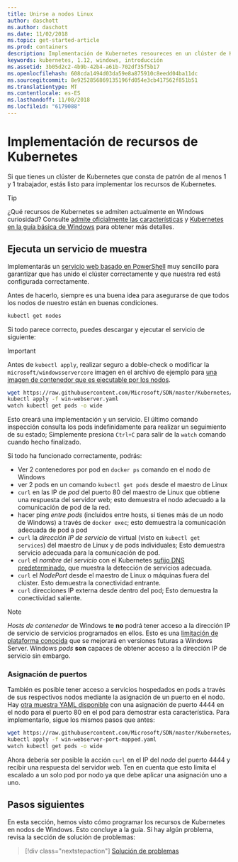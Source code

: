 ```yaml
---
title: Unirse a nodos Linux
author: daschott
ms.author: daschott
ms.date: 11/02/2018
ms.topic: get-started-article
ms.prod: containers
description: Implementación de Kubernetes resoureces en un clúster de Kubernetes de sistemas operativos combinados.
keywords: kubernetes, 1.12, windows, introducción
ms.assetid: 3b05d2c2-4b9b-42b4-a61b-702df35f5b17
ms.openlocfilehash: 608cda1494d03da59e8a875910c8eedd04ba11dc
ms.sourcegitcommit: 8e9252856869135196fd054e3cb417562f851b51
ms.translationtype: MT
ms.contentlocale: es-ES
ms.lasthandoff: 11/08/2018
ms.locfileid: "6179088"
---
```

# <a name="deploying-kubernetes-resources"></a>Implementación de recursos de Kubernetes #
Si que tienes un clúster de Kubernetes que consta de patrón de al menos 1 y 1 trabajador, estás listo para implementar los recursos de Kubernetes.
> [!TIP] 
> ¿Qué recursos de Kubernetes se admiten actualmente en Windows curiosidad? Consulte [admite oficialmente las características](https://kubernetes.io/docs/getting-started-guides/windows/#supported-features) y [Kubernetes en la guía básica de Windows](https://trello.com/b/rjTqrwjl/windows-k8s-roadmap) para obtener más detalles.


## <a name="running-a-sample-service"></a>Ejecuta un servicio de muestra ##
Implementarás un [servicio web basado en PowerShell](https://github.com/Microsoft/SDN/blob/master/Kubernetes/WebServer.yaml) muy sencillo para garantizar que has unido el clúster correctamente y que nuestra red está configurada correctamente.

Antes de hacerlo, siempre es una buena idea para asegurarse de que todos los nodos de nuestro están en buenas condiciones.
```bash
kubectl get nodes
```

Si todo parece correcto, puedes descargar y ejecutar el servicio de siguiente:
> [!Important] 
> Antes de `kubectl apply`, realizar seguro a doble-check o modificar la `microsoft/windowsservercore` imagen en el archivo de ejemplo para [una imagen de contenedor que es ejecutable por los nodos](https://docs.microsoft.com/en-us/virtualization/windowscontainers/deploy-containers/version-compatibility#choosing-container-os-versions).

```bash
wget https://raw.githubusercontent.com/Microsoft/SDN/master/Kubernetes/flannel/l2bridge/manifests/simpleweb.yml -O win-webserver.yaml
kubectl apply -f win-webserver.yaml
watch kubectl get pods -o wide
```

Esto creará una implementación y un servicio. El último comando inspección consulta los pods indefinidamente para realizar un seguimiento de su estado; Simplemente presiona `Ctrl+C` para salir de la `watch` comando cuando hecho finalizado.

Si todo ha funcionado correctamente, podrás:

  - Ver 2 contenedores por pod en `docker ps` comando en el nodo de Windows
  - ver 2 pods en un comando `kubectl get pods` desde el maestro de Linux
  - `curl` en las IP de *pod* del puerto 80 del maestro de Linux que obtiene una respuesta del servidor web; esto demuestra el nodo adecuado a la comunicación de pod de la red.
  - hacer ping *entre pods* (incluidos entre hosts, si tienes más de un nodo de Windows) a través de `docker exec`; esto demuestra la comunicación adecuada de pod a pod
  - `curl` la *dirección IP de servicio* de virtual (visto en `kubectl get services`) del maestro de Linux y de pods individuales; Esto demuestra servicio adecuada para la comunicación de pod.
  - `curl` el *nombre del servicio* con el Kubernetes [sufijo DNS predeterminado](https://kubernetes.io/docs/concepts/services-networking/dns-pod-service/#services), que muestra la detección de servicios adecuada.
  - `curl` el *NodePort* desde el maestro de Linux o máquinas fuera del clúster. Esto demuestra la conectividad entrante.
  - `curl` direcciones IP externa desde dentro del pod; Esto demuestra la conectividad saliente.

> [!Note]  
> *Hosts de contenedor* de Windows te **no** podrá tener acceso a la dirección IP de servicio de servicios programados en ellos. Esto es una [limitación de plataforma conocida](./common-problems.md#my-windows-node-cannot-access-my-services-using-the-service-ip) que se mejorará en versiones futuras a Windows Server. Windows *pods* **son** capaces de obtener acceso a la dirección IP de servicio sin embargo.

### <a name="port-mapping"></a>Asignación de puertos ### 
También es posible tener acceso a servicios hospedados en pods a través de sus respectivos nodos mediante la asignación de un puerto en el nodo. Hay [otra muestra YAML disponible](https://github.com/Microsoft/SDN/blob/master/Kubernetes/PortMapping.yaml) con una asignación de puerto 4444 en el nodo para el puerto 80 en el pod para demostrar esta característica. Para implementarlo, sigue los mismos pasos que antes:

```bash
wget https://raw.githubusercontent.com/Microsoft/SDN/master/Kubernetes/PortMapping.yaml -O win-webserver-port-mapped.yaml
kubectl apply -f win-webserver-port-mapped.yaml
watch kubectl get pods -o wide
```

Ahora debería ser posible la acción `curl` en el IP del *nodo* del puerto 4444 y recibir una respuesta del servidor web. Ten en cuenta que esto limita el escalado a un solo pod por nodo ya que debe aplicar una asignación uno a uno.


## <a name="next-steps"></a>Pasos siguientes ##
En esta sección, hemos visto cómo programar los recursos de Kubernetes en nodos de Windows. Esto concluye a la guía. Si hay algún problema, revisa la sección de solución de problemas:

> [!div class="nextstepaction"]
> [Solución de problemas](./common-problems.md)